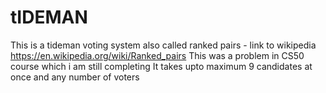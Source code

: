 # tIDEMAN
This is a tideman voting system also called ranked pairs - link to wikipedia https://en.wikipedia.org/wiki/Ranked_pairs
This was a problem in CS50 course which i am still completing
It takes upto maximum 9 candidates at once and any number of voters
